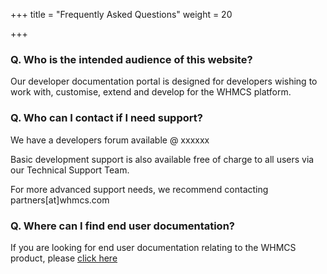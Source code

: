 +++
title = "Frequently Asked Questions"
weight = 20

+++

### Q. Who is the intended audience of this website?

Our developer documentation portal is designed for developers wishing to work with, customise, extend and develop for the WHMCS platform.

### Q. Who can I contact if I need support?

We have a developers forum available @ xxxxxx

Basic development support is also available free of charge to all users via our Technical Support Team.

For more advanced support needs, we recommend contacting partners[at]whmcs.com

### Q. Where can I find end user documentation?

If you are looking for end user documentation relating to the WHMCS product, please [click here](http://docs.whmcs.com/)
